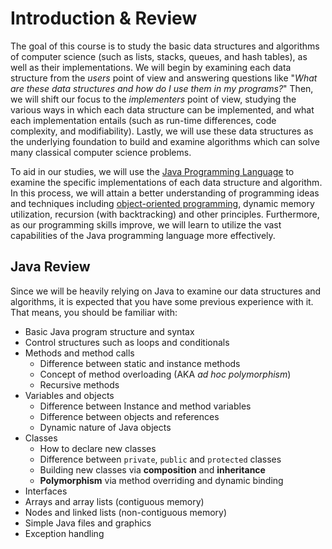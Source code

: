 # Introduction & Review

The goal of this course is to study the basic data structures and algorithms of computer science (such as lists, stacks, queues, and hash tables), as well as their implementations. We will begin by examining each data structure from the *users* point of view and answering questions like "*What are these data structures and how do I use them in my programs?*" Then, we will shift our focus to the *implementers* point of view, studying the various ways in which each data structure can be implemented, and what each implementation entails (such as run-time differences, code complexity, and modifiability). Lastly, we will use these data structures as the underlying foundation to build and examine algorithms which can solve many classical computer science problems.

To aid in our studies, we will use the [Java Programming Language](https://en.wikipedia.org/wiki/Java_(programming_language)) to examine the specific implementations of each data structure and algorithm. In this process, we will attain a better understanding of programming ideas and techniques including [object-oriented programming](oop.md), dynamic memory utilization, recursion (with backtracking) and other principles. Furthermore, as our programming skills improve, we will learn to utilize the vast capabilities of the Java programming language more effectively.

## Java Review
Since we will be heavily relying on Java to examine our data structures and algorithms, it is expected that you have some previous experience with it. That means, you should be familiar with:
- Basic Java program structure and syntax
- Control structures such as loops and conditionals
- Methods and method calls
	- Difference between static and instance methods
	- Concept of method overloading (AKA *ad hoc polymorphism*)
	- Recursive methods
- Variables and objects
	- Difference between Instance and method variables
	- Difference between objects and references
	- Dynamic nature of Java objects
- Classes
	- How to declare new classes
	- Difference between `private`, `public` and `protected` classes
	- Building new classes via **composition** and **inheritance**
	- **Polymorphism** via method overriding and dynamic binding
- Interfaces
- Arrays and array lists (contiguous memory)
- Nodes and linked lists (non-contiguous memory)
- Simple Java files and graphics
- Exception handling